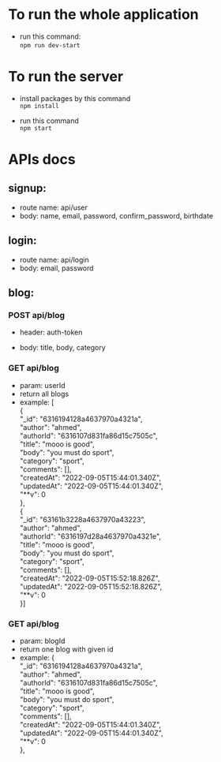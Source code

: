 # To run the whole application

- run this command: \
  `npm run dev-start`

# To run the server

- install packages by this command \
  `npm install`

- run this command \
  `npm start`

# APIs docs

## signup:

- route name: api/user
- body: name, email, password, confirm_password, birthdate

## login:

- route name: api/login
- body: email, password

## blog:

### POST api/blog

- header: auth-token

* body: title, body, category

### GET api/blog

- param: userId
- return all blogs
- example: [ \
   {\
   "\_id": "6316194128a4637970a4321a",\
   "author": "ahmed",\
   "authorId": "6316107d831fa86d15c7505c",\
   "title": "mooo is good",\
   "body": "you must do sport",\
   "category": "sport",\
   "comments": [],\
   "createdAt": "2022-09-05T15:44:01.340Z",\
   "updatedAt": "2022-09-05T15:44:01.340Z",\
   "**v": 0\
   },\
   {\
   "\_id": "63161b3228a4637970a43223",\
   "author": "ahmed",\
   "authorId": "6316197d28a4637970a4321e",\
   "title": "mooo is good",\
   "body": "you must do sport",\
   "category": "sport",\
   "comments": [],\
   "createdAt": "2022-09-05T15:52:18.826Z",\
   "updatedAt": "2022-09-05T15:52:18.826Z",\
   "**v": 0\
   }]

### GET api/blog

- param: blogId
- return one blog with given id
- example:
  {\
   "\_id": "6316194128a4637970a4321a",\
   "author": "ahmed",\
   "authorId": "6316107d831fa86d15c7505c",\
   "title": "mooo is good",\
   "body": "you must do sport",\
   "category": "sport",\
   "comments": [],\
   "createdAt": "2022-09-05T15:44:01.340Z",\
   "updatedAt": "2022-09-05T15:44:01.340Z",\
   "\*\*v": 0\
   },
